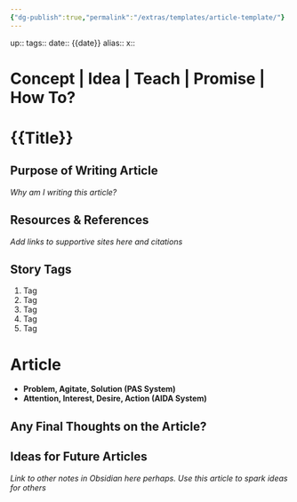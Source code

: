 ```yaml
---
{"dg-publish":true,"permalink":"/extras/templates/article-template/"}
---
```



up:: 
tags::
date:: {{date}}
alias:: 
x::

# Concept | Idea | Teach | Promise | How To?

# {{Title}}



## Purpose of Writing Article
*Why am I writing this article?*



## Resources  & References
*Add links to supportive sites here and citations*


## Story Tags   
1. Tag
2. Tag
3. Tag
4. Tag
5. Tag


# Article
- **Problem, Agitate, Solution (PAS System)**
- **Attention, Interest, Desire, Action (AIDA System)**




## Any Final Thoughts on the Article?


## Ideas for Future Articles
*Link to other notes in Obsidian here perhaps. Use this article to spark ideas for others*
 
